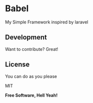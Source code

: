 # Babel

My Simple Framework inspired by laravel 

## Development

Want to contribute? Great!

## License

You can do as you please

MIT

**Free Software, Hell Yeah!**

